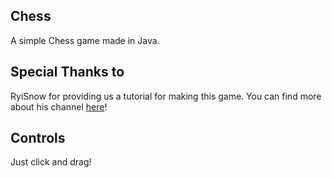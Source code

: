## Chess

A simple Chess game made in Java.

## Special Thanks to 

RyiSnow for providing us a tutorial for making this game.
You can find more about his channel [here](https://www.youtube.com/@RyiSnow)!

## Controls
Just click and drag!
